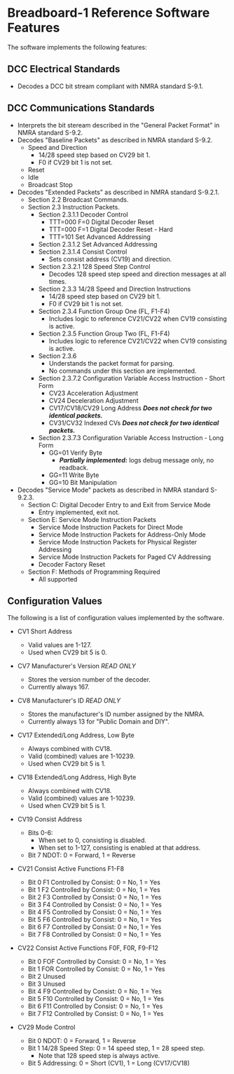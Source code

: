 # Breadboard-1 Reference Software Features

The software implements the following features:

## DCC Electrical Standards

- Decodes a DCC bit stream compliant with NMRA standard S-9.1.

## DCC Communications Standards

- Interprets the bit steream described in the "General Packet Format"
  in NMRA standard S-9.2.
- Decodes "Baseline Packets" as described in NMRA standard S-9.2.
  - Speed and Direction
    - 14/28 speed step based on CV29 bit 1.
    - F0 if CV29 bit 1 is not set.
  - Reset
  - Idle
  - Broadcast Stop
- Decodes "Extended Packets" as described in NMRA standard S-9.2.1.
  - Section 2.2 Broadcast Commands.
  - Section 2.3 Instruction Packets.
    - Section 2.3.1.1 Decoder Control
      - TTT=000 F=0 Digital Decoder Reset
      - TTT=000 F=1 Digital Decoder Reset - Hard
      - TTT=101 Set Advanced Addressing
    - Section 2.3.1.2 Set Advanced Addressing
    - Section 2.3.1.4 Consist Control
      - Sets consist address (CV19) and direction.
    - Section 2.3.2.1 128 Speed Step Control
      - Decodes 128 speed step speed and direction messages at all times.
    - Section 2.3.3 14/28 Speed and Direction Instructions
      - 14/28 speed step based on CV29 bit 1.
      - F0 if CV29 bit 1 is not set.
    - Section 2.3.4 Function Group One (FL, F1-F4)
      - Includes logic to reference CV21/CV22 when CV19 consisting
        is active.
    - Section 2.3.5 Function Group Two (FL, F1-F4)
      - Includes logic to reference CV21/CV22 when CV19 consisting
        is active.
    - Section 2.3.6
      - Understands the packet format for parsing.
      - No commands under this section are implemented.
    - Section 2.3.7.2 Configuration Variable Access Instruction - Short Form
      - CV23 Acceleration Adjustment
      - CV24 Deceleration Adjustment
      - CV17/CV18/CV29 Long Address ***Does not check for two identical packets.***
      - CV31/CV32 Indexed CVs ***Does not check for two identical packets.***
    - Section 2.3.7.3 Configuration Variable Access Instruction - Long Form
      - GG=01 Verify Byte
        - ***Partially implemented:*** logs debug message only, no readback.
      - GG=11 Write Byte
      - GG=10 Bit Manipulation
- Decodes "Service Mode" packets as described in NMRA standard S-9.2.3.
  - Section C: Digital Decoder Entry to and Exit from Service Mode
    - Entry implemented, exit not.
  - Section E: Service Mode Instruction Packets
    - Service Mode Instruction Packets for Direct Mode
    - Service Mode Instruction Packets for Address-Only Mode
    - Service Mode Instruction Packets for Physical Register Addressing
    - Service Mode Instruction Packets for Paged CV Addressing
    - Decoder Factory Reset
  - Section F: Methods of Programming Required
    - All supported



## Configuration Values

The following is a list of configuration values implemented by the software.

- CV1 Short Address
  - Valid values are 1-127.
  - Used when CV29 bit 5 is 0.

- CV7 Manufacturer's Version *READ ONLY*
  - Stores the version number of the decoder.
  - Currently always 167.

- CV8 Manufacturer's ID *READ ONLY*
  - Stores the manufacturer's ID number assigned by the NMRA.
  - Currently always 13 for "Public Domain and DIY".

- CV17 Extended/Long Address, Low Byte
  - Always combined with CV18.
  - Valid (combined) values are 1-10239.
  - Used when CV29 bit 5 is 1.

- CV18 Extended/Long Address, High Byte
  - Always combined with CV18.
  - Valid (combined) values are 1-10239.
  - Used when CV29 bit 5 is 1.

- CV19 Consist Address
  - Bits 0-6:
    - When set to 0, consisting is disabled.
    - When set to 1-127, consisting is enabled at that address.
  - Bit 7 NDOT: 0 = Forward, 1 = Reverse

- CV21 Consist Active Functions F1-F8
  - Bit 0 F1 Controlled by Consist: 0 = No, 1 = Yes
  - Bit 1 F2 Controlled by Consist: 0 = No, 1 = Yes
  - Bit 2 F3 Controlled by Consist: 0 = No, 1 = Yes
  - Bit 3 F4 Controlled by Consist: 0 = No, 1 = Yes
  - Bit 4 F5 Controlled by Consist: 0 = No, 1 = Yes
  - Bit 5 F6 Controlled by Consist: 0 = No, 1 = Yes
  - Bit 6 F7 Controlled by Consist: 0 = No, 1 = Yes
  - Bit 7 F8 Controlled by Consist: 0 = No, 1 = Yes

- CV22 Consist Active Functions F0F, F0R, F9-F12
  - Bit 0 FOF Controlled by Consist: 0 = No, 1 = Yes
  - Bit 1 FOR Controlled by Consist: 0 = No, 1 = Yes
  - Bit 2 Unused
  - Bit 3 Unused
  - Bit 4 F9 Controlled by Consist: 0 = No, 1 = Yes
  - Bit 5 F10 Controlled by Consist: 0 = No, 1 = Yes
  - Bit 6 F11 Controlled by Consist: 0 = No, 1 = Yes
  - Bit 7 F12 Controlled by Consist: 0 = No, 1 = Yes

- CV29 Mode Control
  - Bit 0 NDOT: 0 = Forward, 1 = Reverse
  - Bit 1 14/28 Speed Step: 0 = 14 speed step, 1 = 28 speed step.
    - Note that 128 speed step is always active.
  - Bit 5 Addressing: 0 = Short (CV1), 1 = Long (CV17/CV18)
